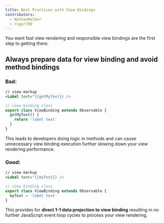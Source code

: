 ```yaml
---
title: Best Practices with View Bindings
contributors:
  - NathanWalker
  - rigor789
---
```


You want fast view rendering and responsible view bindings are the first step to getting there.

## Always prepare data for view binding and avoid method bindings

### Bad:

```xml
// view markup
<Label text="{{getMyText}} />
```

<!--  -->

```ts
// view binding class
export class ViewBinding extends Observable {
  getMyText() {
    return 'label text'
  }
}
```

This leads to developers doing logic in methods and can cause unnecessary view binding execution further slowing down your view rendering performance.

### Good:

```xml
// view markup
<Label text="{{myText}} />
```

<!--  -->

```ts
// view binding class
export class ViewBinding extends Observable {
  myText = 'label text'
}
```

This provides for **direct 1-1 data projection to view binding** resulting in no further JavaScript event loop cycles to process your view rendering.
